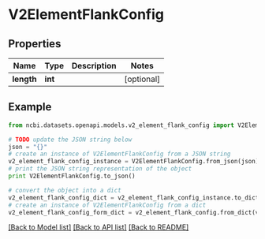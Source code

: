 # V2ElementFlankConfig


## Properties

Name | Type | Description | Notes
------------ | ------------- | ------------- | -------------
**length** | **int** |  | [optional] 

## Example

```python
from ncbi.datasets.openapi.models.v2_element_flank_config import V2ElementFlankConfig

# TODO update the JSON string below
json = "{}"
# create an instance of V2ElementFlankConfig from a JSON string
v2_element_flank_config_instance = V2ElementFlankConfig.from_json(json)
# print the JSON string representation of the object
print V2ElementFlankConfig.to_json()

# convert the object into a dict
v2_element_flank_config_dict = v2_element_flank_config_instance.to_dict()
# create an instance of V2ElementFlankConfig from a dict
v2_element_flank_config_form_dict = v2_element_flank_config.from_dict(v2_element_flank_config_dict)
```
[[Back to Model list]](../README.md#documentation-for-models) [[Back to API list]](../README.md#documentation-for-api-endpoints) [[Back to README]](../README.md)


